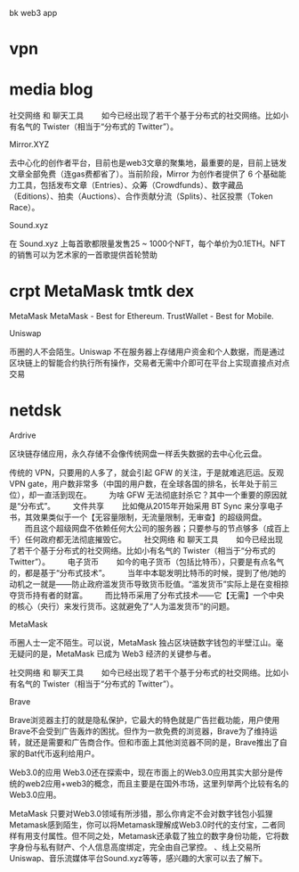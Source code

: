bk web3 app


# vpn
# media blog 
社交网络 和 聊天工具
　　如今已经出现了若干个基于分布式的社交网络。比如小有名气的 Twister（相当于“分布式的 Twitter”）。


Mirror.XYZ

去中心化的创作者平台，目前也是web3文章的聚集地，最重要的是，目前上链发文章全部免费（连gas费都省了）。当前阶段，Mirror 为创作者提供了 6 个基础能力工具，包括发布文章（Entries）、众筹（Crowdfunds）、数字藏品（Editions）、拍卖（Auctions）、合作贡献分流（Splits）、社区投票（Token Race）。

Sound.xyz

在 Sound.xyz 上每首歌都限量发售25 ~ 1000个NFT，每个单价为0.1ETH。NFT 的销售可以为艺术家的一首歌提供首轮赞助


# crpt  MetaMask tmtk  dex

MetaMask 
MetaMask - Best for Ethereum.
TrustWallet - Best for Mobile.

Uniswap

币圈的人不会陌生。Uniswap 不在服务器上存储用户资金和个人数据，而是通过区块链上的智能合约执行所有操作，交易者无需中介即可在平台上实现直接点对点交易


# netdsk   

Ardrive

区块链存储应用，永久存储不会像传统网盘一样丢失数据的去中心化云盘。

传统的 VPN，只要用的人多了，就会引起 GFW 的关注，于是就难逃厄运。反观 VPN gate，用户数非常多（中国的用户数，在全球各国的排名，长年处于前三位），却一直活到现在。
　　为啥 GFW 无法彻底封杀它？其中一个重要的原因就是“分布式”。
　　文件共享
　　比如俺从2015年开始采用 BT Sync 来分享电子书，其效果类似于一个【无容量限制，无流量限制，无审查】的超级网盘。
　　而且这个超级网盘不依赖任何大公司的服务器；只要参与的节点够多（成百上千）任何政府都无法彻底摧毁它。
　　社交网络 和 聊天工具
　　如今已经出现了若干个基于分布式的社交网络。比如小有名气的 Twister（相当于“分布式的 Twitter”）。
　　电子货币
　　如今的电子货币（包括比特币），只要是有点名气的，都是基于“分布式技术”。
　　当年中本聪发明比特币的时候，提到了他/她的动机之一就是——防止政府滥发货币导致货币贬值。“滥发货币”实际上是在变相掠夺货币持有者的财富。
　　而比特币采用了分布式技术——它【无需】一个中央的核心（央行）来发行货币。这就避免了“人为滥发货币”的问题。

MetaMask

币圈人士一定不陌生。可以说，MetaMask 独占区块链数字钱包的半壁江山。毫无疑问的是，MetaMask 已成为 Web3 经济的关键参与者。


社交网络 和 聊天工具
　　如今已经出现了若干个基于分布式的社交网络。比如小有名气的 Twister（相当于“分布式的 Twitter”）。


Brave

Brave浏览器主打的就是隐私保护，它最大的特色就是广告拦截功能，用户使用Brave不会受到广告轰炸的困扰。但作为一款免费的浏览器，Brave为了维持运转，就还是需要和广告商合作。但和市面上其他浏览器不同的是，Brave推出了自家的Bat代币返利给用户。


Web3.0的应用
Web3.0还在探索中，现在市面上的Web3.0应用其实大部分是传统的web2应用+web3的概念，而且主要是在国外市场，这里列举两个比较有名的Web3.0应用。

MetaMask
只要对Web3.0领域有所涉猎，那么你肯定不会对数字钱包小狐狸Metamask感到陌生，你可以将Metamask理解成Web3.0时代的支付宝，二者同样有用支付属性。但不同之处，Metamask还承载了独立的数字身份功能，它将数字身份与私有财产、个人信息高度绑定，完全由自己掌控。
、线上交易所Uniswap、音乐流媒体平台Sound.xyz等等，感兴趣的大家可以去了解下。